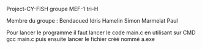 Project-CY-FISH groupe MEF-1 tri-H

Membre du groupe : Bendaoued Idris
                   Hamelin Simon
                   Marmelat Paul


Pour lancer le programme il faut lancer le code main.c en utilisant sur CMD gcc main.c puis ensuite lancer le fichier créé nommé a.exe 
